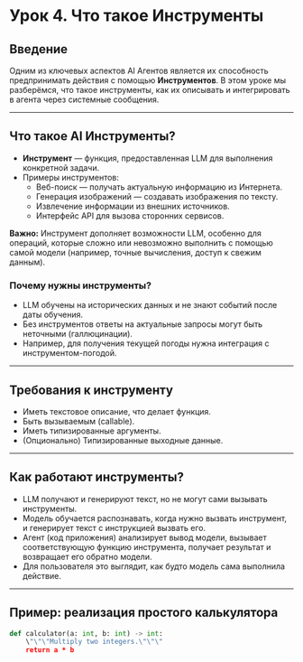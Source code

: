 # Урок 4. Что такое Инструменты

## Введение

Одним из ключевых аспектов AI Агентов является их способность предпринимать действия с помощью **Инструментов**. В этом уроке мы разберёмся, что такое инструменты, как их описывать и интегрировать в агента через системные сообщения.

---

## Что такое AI Инструменты?

- **Инструмент** — функция, предоставленная LLM для выполнения конкретной задачи.
- Примеры инструментов:
  - Веб-поиск — получать актуальную информацию из Интернета.
  - Генерация изображений — создавать изображения по тексту.
  - Извлечение информации из внешних источников.
  - Интерфейс API для вызова сторонних сервисов.

**Важно:** Инструмент дополняет возможности LLM, особенно для операций, которые сложно или невозможно выполнить с помощью самой модели (например, точные вычисления, доступ к свежим данным).

### Почему нужны инструменты?

- LLM обучены на исторических данных и не знают событий после даты обучения.
- Без инструментов ответы на актуальные запросы могут быть неточными (галлюцинации).
- Например, для получения текущей погоды нужна интеграция с инструментом-погодой.

---

## Требования к инструменту

- Иметь текстовое описание, что делает функция.
- Быть вызываемым (callable).
- Иметь типизированные аргументы.
- (Опционально) Типизированные выходные данные.

---

## Как работают инструменты?

- LLM получают и генерируют текст, но не могут сами вызывать инструменты.
- Модель обучается распознавать, когда нужно вызвать инструмент, и генерирует текст с инструкцией вызвать его.
- Агент (код приложения) анализирует вывод модели, вызывает соответствующую функцию инструмента, получает результат и возвращает его обратно модели.
- Для пользователя это выглядит, как будто модель сама выполнила действие.

---

## Пример: реализация простого калькулятора

```python
def calculator(a: int, b: int) -> int:
    \"\"\"Multiply two integers.\"\"\"
    return a * b
